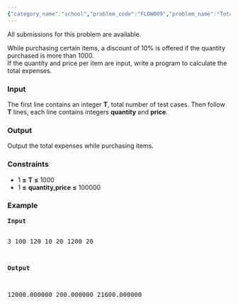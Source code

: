 ```yaml
---
{"category_name":"school","problem_code":"FLOW009","problem_name":"Total Expenses","languages_supported":{"0":"ADA","1":"ASM","2":"BASH","3":"BF","4":"C","5":"C99 strict","6":"CAML","7":"CLOJ","8":"CLPS","9":"CPP 4.3.2","10":"CPP 4.9.2","11":"CPP14","12":"CS2","13":"D","14":"ERL","15":"FORT","16":"FS","17":"GO","18":"HASK","19":"ICK","20":"ICON","21":"JAVA","22":"JS","23":"LISP clisp","24":"LISP sbcl","25":"LUA","26":"NEM","27":"NICE","28":"NODEJS","29":"PAS fpc","30":"PAS gpc","31":"PERL","32":"PERL6","33":"PHP","34":"PIKE","35":"PRLG","36":"PYPY","37":"PYTH","38":"PYTH 3.4","39":"RUBY","40":"SCALA","41":"SCM chicken","42":"SCM guile","43":"SCM qobi","44":"ST","45":"TCL","46":"TEXT","47":"WSPC"},"max_timelimit":1,"source_sizelimit":50000,"problem_author":"vicky002","problem_tester":null,"date_added":"27-04-2015","tags":{"0":"vicky002"},"time":{"view_start_date":1436519986,"submit_start_date":1436519986,"visible_start_date":1436519986,"end_date":1735669800},"layout":"problem"}
---
```

<span class="solution-visible-txt">All submissions for this problem are available.</span><p>
While purchasing certain items, a discount of 10% is offered if the quantity purchased is more than 1000. <br/>If the quantity and price per item are input, write a program to calculate the total expenses.
</p>

<h3>Input</h3>
<p> 
The first line contains an integer <b>T</b>, total number of test cases. Then follow <b>T</b> lines, each line contains integers <b>quantity</b> and <b>price</b>. 
</p>

<h3>Output</h3>
<p>Output the total expenses while purchasing items.</p>

<h3>Constraints</h3>
<ul>
<li>1 <b>≤</b> <b>T</b> <b>≤</b> 1000</li>
<li>1 <b>≤</b> <b>quantity,price</b> <b>≤</b> 100000</li>
</ul>


<h3>Example</h3>
<pre>
<b>Input</b>

3 
100 120
10 20
1200 20

<b>Output</b>

12000.000000
200.000000
21600.000000
</pre>

